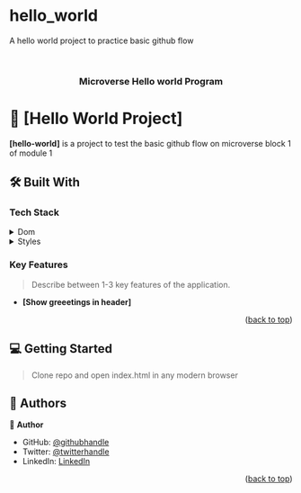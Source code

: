 # hello_world
A hello world project to practice   basic github flow
<a name="readme-top"></a>

<!--
HOW TO USE:
This is how to use this project
REQUIRED SECTIONS:
- linter files
- .html file
- .css file
- .test.md file ignored
- header with styles

-->

<div align="center">
  <br/>

  <h3><b>Microverse Hello world Program</b></h3>

</div>

<!-- PROJECT DESCRIPTION -->

# 📖 [Hello World Project] <a name="hello-world"></a>

**[hello-world]** is a project to test the basic github flow on microverse block 1 of module 1

## 🛠 Built With <a name="built-with"></a>

### Tech Stack <a name="tech-stack"></a>

<details>
  <summary>Dom</summary>
  <ul>
    <li><a href="https://developer.mozilla.org/en-US/docs/Web/HTML">Html</a></li>
  </ul>
</details>

<details>
  <summary>Styles</summary>
  <ul>
    <li><a href="https://developer.mozilla.org/en-US/docs/Web/CSS">Css3</a></li>
  </ul>
</details>
<!-- Features -->

### Key Features <a name="key-features"></a>

> Describe between 1-3 key features of the application.

- **[Show greeetings in header]**

<p align="right">(<a href="#readme-top">back to top</a>)</p>



<!-- GETTING STARTED -->

## 💻 Getting Started <a name="getting-started"></a>

> Clone repo and open index.html in any modern browser



<!-- AUTHORS -->

## 👥 Authors <a name="authors"></a>

👤 **Author**

- GitHub: [@githubhandle](https://github.com/willocoro)
- Twitter: [@twitterhandle](https://twitter.com/willocoro)
- LinkedIn: [LinkedIn](https://www.linkedin.com/in/william-ocor%C3%B3-591003268)

<p align="right">(<a href="#readme-top">back to top</a>)</p>

